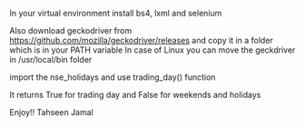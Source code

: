 In your virtual environment install bs4, lxml and selenium

Also download geckodriver from https://github.com/mozilla/geckodriver/releases and copy it in a folder which is in your PATH variable 
In case of Linux you can move the geckdriver in /usr/local/bin folder


import the nse_holidays and use trading_day() function

It returns True for trading day and False for weekends and holidays


Enjoy!!
Tahseen Jamal
